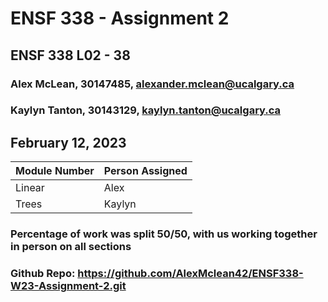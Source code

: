 # ENSF 338 - Assignment 2
## ENSF 338 L02 - 38
### Alex McLean, 30147485, <a href="mailto:alexander.mclean@ucalgary.ca">alexander.mclean@ucalgary.ca</a>
### Kaylyn Tanton, 30143129, <a href="mailto:kaylyn.tanton@ucalgary.ca">kaylyn.tanton@ucalgary.ca</a>
## February 12, 2023

<table>
<thead>
    <tr>
	<th>Module Number</th>
	<th>Person Assigned</th>
    </tr>
</thead>
<tbody>
    <tr>
	<td>Linear</td>
	<td>Alex</td>
    </tr>
    <tr>
	<td>Trees</td>
	<td>Kaylyn</td>
    </tr>
</tbody>
</table>

### Percentage of work was split 50/50, with us working together in person on all sections</p>
### Github Repo: <a href="https://github.com/AlexMclean42/ENSF338-W23-Assignment-2.git">https://github.com/AlexMclean42/ENSF338-W23-Assignment-2.git</a>
